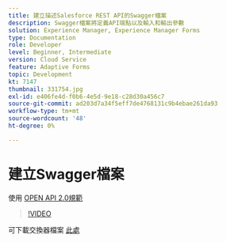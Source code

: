 ```yaml
---
title: 建立描述Salesforce REST API的Swagger檔案
description: Swagger檔案將定義API端點以及輸入和輸出參數
solution: Experience Manager, Experience Manager Forms
type: Documentation
role: Developer
level: Beginner, Intermediate
version: Cloud Service
feature: Adaptive Forms
topic: Development
kt: 7147
thumbnail: 331754.jpg
exl-id: e406fe4d-f0b6-4e5d-9e18-c28d30a456c7
source-git-commit: ad203d7a34f5eff7de4768131c9b4ebae261da93
workflow-type: tm+mt
source-wordcount: '48'
ht-degree: 0%

---
```


# 建立Swagger檔案

使用 [OPEN API 2.0規範](https://swagger.io/docs/specification/2-0/basic-structure/)

>[!VIDEO](https://video.tv.adobe.com/v/331754?quality=12&learn=on)

可下載交換器檔案 [此處](assets/sfdc-rest-swagger.zip)
